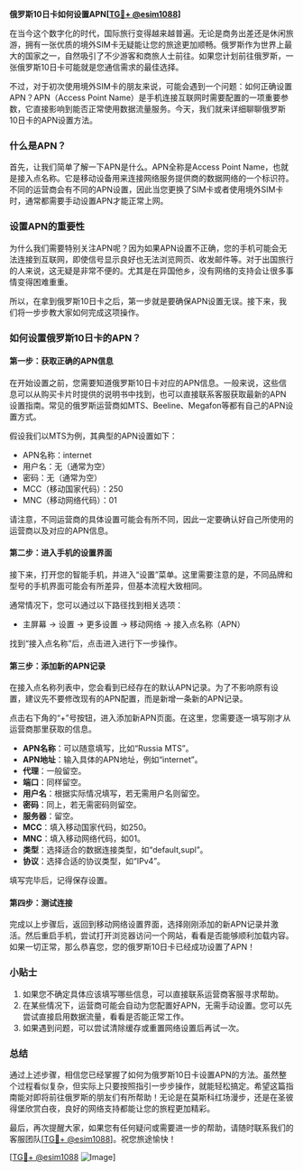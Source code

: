 **俄罗斯10日卡如何设置APN[[TG💪+ @esim1088](https://t.me/s/esim1088)]**

在当今这个数字化的时代，国际旅行变得越来越普遍。无论是商务出差还是休闲旅游，拥有一张优质的境外SIM卡无疑能让您的旅途更加顺畅。俄罗斯作为世界上最大的国家之一，自然吸引了不少游客和商旅人士前往。如果您计划前往俄罗斯，一张俄罗斯10日卡可能就是您通信需求的最佳选择。

不过，对于初次使用境外SIM卡的朋友来说，可能会遇到一个问题：如何正确设置APN？APN（Access Point Name）是手机连接互联网时需要配置的一项重要参数，它直接影响到能否正常使用数据流量服务。今天，我们就来详细聊聊俄罗斯10日卡的APN设置方法。

### 什么是APN？

首先，让我们简单了解一下APN是什么。APN全称是Access Point Name，也就是接入点名称。它是移动设备用来连接网络服务提供商的数据网络的一个标识符。不同的运营商会有不同的APN设置，因此当您更换了SIM卡或者使用境外SIM卡时，通常都需要手动设置APN才能正常上网。

### 设置APN的重要性

为什么我们需要特别关注APN呢？因为如果APN设置不正确，您的手机可能会无法连接到互联网，即使信号显示良好也无法浏览网页、收发邮件等。对于出国旅行的人来说，这无疑是非常不便的。尤其是在异国他乡，没有网络的支持会让很多事情变得困难重重。

所以，在拿到俄罗斯10日卡之后，第一步就是要确保APN设置无误。接下来，我们将一步步教大家如何完成这项操作。

### 如何设置俄罗斯10日卡的APN？

#### 第一步：获取正确的APN信息

在开始设置之前，您需要知道俄罗斯10日卡对应的APN信息。一般来说，这些信息可以从购买卡片时提供的说明书中找到，也可以直接联系客服获取最新的APN设置指南。常见的俄罗斯运营商如MTS、Beeline、Megafon等都有自己的APN设置方式。

假设我们以MTS为例，其典型的APN设置如下：

- APN名称：internet
- 用户名：无（通常为空）
- 密码：无（通常为空）
- MCC（移动国家代码）：250
- MNC（移动网络代码）：01

请注意，不同运营商的具体设置可能会有所不同，因此一定要确认好自己所使用的运营商以及对应的APN信息。

#### 第二步：进入手机的设置界面

接下来，打开您的智能手机，并进入“设置”菜单。这里需要注意的是，不同品牌和型号的手机界面可能会有所差异，但基本流程大致相同。

通常情况下，您可以通过以下路径找到相关选项：
- 主屏幕 -> 设置 -> 更多设置 -> 移动网络 -> 接入点名称（APN）

找到“接入点名称”后，点击进入进行下一步操作。

#### 第三步：添加新的APN记录

在接入点名称列表中，您会看到已经存在的默认APN记录。为了不影响原有设置，建议先不要修改现有的APN配置，而是新增一条新的APN记录。

点击右下角的“+”号按钮，进入添加新APN页面。在这里，您需要逐一填写刚才从运营商那里获取的信息。

- **APN名称**：可以随意填写，比如“Russia MTS”。
- **APN地址**：输入具体的APN地址，例如“internet”。
- **代理**：一般留空。
- **端口**：同样留空。
- **用户名**：根据实际情况填写，若无需用户名则留空。
- **密码**：同上，若无需密码则留空。
- **服务器**：留空。
- **MCC**：填入移动国家代码，如250。
- **MNC**：填入移动网络代码，如01。
- **类型**：选择适合的数据连接类型，如“default,supl”。
- **协议**：选择合适的协议类型，如“IPv4”。

填写完毕后，记得保存设置。

#### 第四步：测试连接

完成以上步骤后，返回到移动网络设置界面，选择刚刚添加的新APN记录并激活。然后重启手机，尝试打开浏览器访问一个网站，看看是否能够顺利加载内容。如果一切正常，那么恭喜您，您的俄罗斯10日卡已经成功设置了APN！

### 小贴士

1. 如果您不确定具体应该填写哪些信息，可以直接联系运营商客服寻求帮助。
2. 在某些情况下，运营商可能会自动为您配置好APN，无需手动设置。您可以先尝试直接启用数据流量，看看是否能正常工作。
3. 如果遇到问题，可以尝试清除缓存或重置网络设置后再试一次。

### 总结

通过上述步骤，相信您已经掌握了如何为俄罗斯10日卡设置APN的方法。虽然整个过程看似复杂，但实际上只要按照指引一步步操作，就能轻松搞定。希望这篇指南能对即将前往俄罗斯的朋友们有所帮助！无论是在莫斯科红场漫步，还是在圣彼得堡欣赏白夜，良好的网络支持都能让您的旅程更加精彩。

最后，再次提醒大家，如果您有任何疑问或需要进一步的帮助，请随时联系我们的客服团队[[TG💪+ @esim1088](https://t.me/s/esim1088)]。祝您旅途愉快！

[[TG💪+ @esim1088](https://t.me/s/esim1088) ![Image](https://i.postimg.cc/4NQfJmqS/Snipaste-2025-05-13-00-14-12.png)]